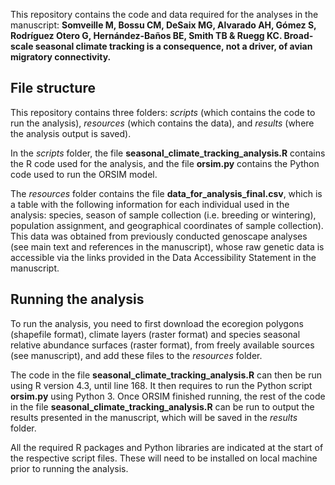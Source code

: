 This repository contains the code and data required for the analyses in the manuscript: **Somveille M, Bossu CM, DeSaix MG, Alvarado AH, Gómez S, Rodríguez Otero G, Hernández-Baños BE, Smith TB & Ruegg KC. Broad-scale seasonal climate tracking is a consequence, not a driver, of avian migratory connectivity.**

## File structure

This repository contains three folders: *scripts* (which contains the code to run the analysis), *resources* (which contains the data), and *results* (where the analysis output is saved).

In the *scripts* folder, the file **seasonal_climate_tracking_analysis.R** contains the R code used for the analysis, and the file **orsim.py** contains the Python code used to run the ORSIM model.

The *resources* folder contains the file **data_for_analysis_final.csv**, which is a table with the following information for each individual used in the analysis: species, season of sample collection (i.e. breeding or wintering), population assignment, and geographical coordinates of sample collection). This data was obtained from previously conducted genoscape analyses (see main text and references in the manuscript), whose raw genetic data is accessible via the links provided in the Data Accessibility Statement in the manuscript. 

## Running the analysis

To run the analysis, you need to first download the ecoregion polygons (shapefile format), climate layers (raster format) and species seasonal relative abundance surfaces (raster format), from freely available sources (see manuscript), and add these files to the *resources* folder. 

The code in the file **seasonal_climate_tracking_analysis.R** can then be run using R version 4.3, until line 168. It then requires to run the Python script **orsim.py** using Python 3. Once ORSIM finished running, the rest of the code in the file **seasonal_climate_tracking_analysis.R** can be run to output the results presented in the manuscript, which will be saved in the *results* folder.

All the required R packages and Python libraries are indicated at the start of the respective script files. These will need to be installed on local machine prior to running the analysis.

